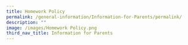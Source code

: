 ```yaml
---
title: Homework Policy
permalink: /general-information/Information-for-Parents/permalink/
description: ""
image: /images/Homework Policy.png
third_nav_title: Information for Parents
---
```

